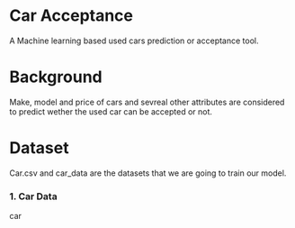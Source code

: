 # Car Acceptance
A Machine learning based used cars prediction or acceptance tool.

# Background
Make, model and price of cars and sevreal other attributes are considered to predict wether the used car can be accepted or not.

# Dataset
Car.csv and car_data are the datasets that we are going to train our model. 
  ### 1. Car Data 
  car 


